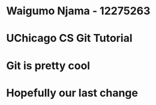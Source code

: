 # Waigumo Njama - 12275263
# UChicago CS Git Tutorial 
# Git is pretty cool 
# Hopefully our last change 
